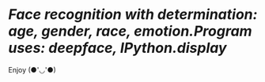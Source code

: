 # *Face recognition with determination: age, gender, race, emotion.Program uses: deepface, IPython.display*
Enjoy (●'◡'●)
